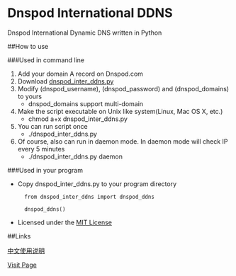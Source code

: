 Dnspod International DDNS
=================

Dnspod International Dynamic DNS written in Python

##How to use

###Used in command line

1. Add your domain A record on Dnspod.com
2. Download [dnspod_inter_ddns.py](https://raw.github.com/jenson-shi/dnspod_inter_ddns/master/dnspod_inter_ddns.py)
3. Modify (dnspod_username), (dnspod_password) and (dnspod_domains) to yours
	* dnspod_domains support multi-domain
4. Make the script executable on Unix like system(Linux, Mac OS X, etc.)
	* chmod a+x dnspod_inter_ddns.py
5. You can run script once
	* ./dnspod_inter_ddns.py
6. Of course, also can run in daemon mode. In daemon mode will check IP every 5 minutes
	* ./dnspod_inter_ddns.py daemon

###Used in your program

* Copy dnspod_inter_ddns.py to your program directory

		from dnspod_inter_ddns import dnspod_ddns
	
		dnspod_ddns()

* Licensed under the [MIT License](http://opensource.org/licenses/mit-license.php)

##Links

[中文使用说明](http://shixf.com/wiki/projects/dnspod-inter-ddns-cn)

[Visit Page](http://shixf.com/wiki/projects/dnspod-inter-ddns)